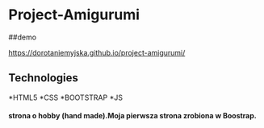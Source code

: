 

# Project-Amigurumi


##demo

https://dorotaniemyjska.github.io/project-amigurumi/

## Technologies

*HTML5 
*CSS 
*BOOTSTRAP 
*JS

#### strona o hobby (hand made).Moja pierwsza strona zrobiona w Boostrap.

